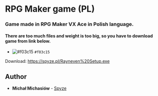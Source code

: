 # RPG Maker game (PL)

### Game made in RPG Maker VX Ace in Polish language.
#### There are too much files and weight is too big, so you have to download game from link below.
- ![#f03c15](https://placehold.it/15/f03c15/000000?text=+) `#f03c15`

Download: https://spyze.pl/Rayneven%20Setup.exe

## Author
* **Michał Michasiów** - [Spyze](https://spyze.pl)
